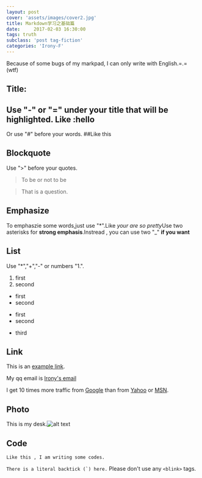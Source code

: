 ```yaml
---
layout: post
cover: 'assets/images/cover2.jpg'
title: Markdown学习之基础篇
date:     2017-02-03 16:30:00
tags: truth
subclass: 'post tag-fiction'
categories: 'Irony-F'
---
```






Because of some bugs of my markpad, I can only write with English.=.=(wtf)

Title: 
---

Use "-" or "=" under your title that will be highlighted.
Like :hello
------
Or use "#" before your words.
##Like this


Blockquote
---

Use  ">"  before your quotes.

>To be or not to be

>That is a question.
 

Emphasize
----
To emphaszie some words,just use "*".Like *your are so pretty*Use two asterisks for **strong emphasis**.Instread , you can use two "_" __if you want__

List
---

Use "*","+","-" or numbers "1.".

1.	first
2.	second

+	first
+	second


-	first
-	second


*	third

Link
---

This is an [example link](http://example.com/).

My qq email is [Irony's email](923012337@qq.com)

I get 10 times more traffic from [Google][1] than from
[Yahoo][2] or [MSN][3].

[1]: http://google.com/ "Google"
[2]: http://search.yahoo.com/ "Yahoo Search"
[3]: http://search.msn.com/ "MSN Search"


Photo
----

This is my desk.![alt text](http://img06.tooopen.com/images/20170111/tooopen_sy_196580168948.jpg)

Code
----

	Like this , I am writing some codes.

``There is a literal backtick (`) here.``
Please don't use any `<blink>` tags.






	





